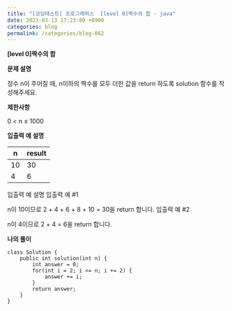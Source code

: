 ```yaml
---
title: "[코딩테스트] 프로그래머스  [level 0]짝수의 합 - java"
date: 2023-03-13 17:23:00 +0900
categories: blog
permalink: /categories/blog-062
---
```



**[level 0]짝수의 합**



**문제 설명**

정수 n이 주어질 때, n이하의 짝수를 모두 더한 값을 return 하도록 solution 함수를 작성해주세요.

**제한사항**

0 < n ≤ 1000

**입출력 예 설명**

| n | result |
|------|---|
| 10 | 30 | 
| 4 | 6 | 



입출력 예 설명
입출력 예 #1

n이 10이므로 2 + 4 + 6 + 8 + 10 = 30을 return 합니다.
입출력 예 #2

n이 4이므로 2 + 4 = 6을 return 합니다.

**나의 풀이**

```
class Solution {
    public int solution(int n) {
        int answer = 0;
        for(int i = 2; i <= n; i += 2) {
            answer += i;
        }
        return answer;
    }
}
```


